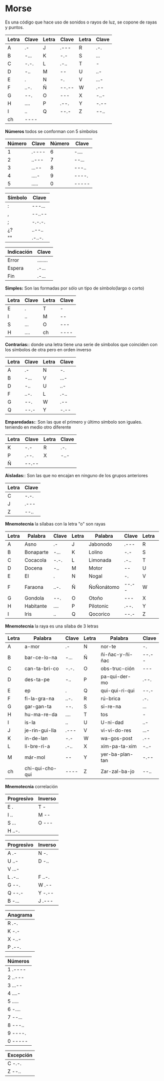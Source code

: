 
# Morse

Es una código que hace uso de sonidos o rayos de luz, se copone de rayas y puntos.

|Letra|  Clave |Letra| Clave |Letra | Clave  |
|-----|--------|-----|-------|------|--------|
|A    | .-     |J    | .---  |R     | .-.    |
|B    | -...   |K    | -.-   |S     | ...    |
|C    | -.-.   |L    | .-..  |T     |  -     |
|D    | -..    |M    | --    |U     | ..-    |
|E    | .      |N    | -.    |V     | ...-   |
|F    | ..-.   |Ñ    | --.-- |W     | .--    |
|G    | --.    |O    | ---   |X     | -..-   |
|H    | ....   |P    | .--.  |Y     | -.--   |
|I    | ..     |Q    | --.-  |Z     | --..   |
|ch   | ----   |

**Números** todos se conforman con 5 símbolos

|Número|Clave   |Número|Clave  |
|------|--------|------|-------|
|1     | .----  |6     | -.... |
|2     | ..---  |7     | --... |
|3     | ...--  |8     | ---.. |
|4     | ....-  |9     | ----. |
|5     | .....  |0     | ----- |

|Símbolo|Clave  |
|------|--------|
|:     | ---... |        
|,     | --..-- |
|;     | -.-.-. |
|¿?    | ..--.. |
|""    | .-..-. |

|Indicación|Clave     |
|----------|----------|
|Error     | ........ |
|Espera    | .-...    |
|Fin       | .-...    |

**Simples:** Son las formadas por sólo un tipo de símbolo(largo o corto)

|Letra|Clave |Letra|Clave  |
|-----|------|-----|-------|
|E    | .    |T    | -     |
|I    | ..   |M    | --    |
|S    | ...  |O    | ---   |
|H    | .... |ch   | ----  |


**Contrarias:**:  donde una letra tiene una serie de símbolos que coinciden con los símbolos de otra pero en orden inverso

|Letra|Clave |Letra|Clave  |
|-----|------|-----|-------|
|A    | .-   |N    |  -.   |
|B    | -... |V    | ...-  |
|D    | -..  |U    | ..-   |
|F    | ..-. |L    | .-..  |
|G    | --.  |W    | .--   |
|Q    | --.- |Y    | -.--  |

**Emparedadas:**: Son las que el primero y último símbolo son iguales. teniendo en medio otro diferente

|Letra|Clave |Letra|Clave  |
|-----|------|-----|-------|
|K    | -.-    |R   | .-.     |
|P    | .--.   |X    | -..-    |
|Ñ    | --.--  |  ||

**Aisladas:**: Son las que no encajan en ninguno de los grupos anteriores

|Letra|Clave |
|-----|------|
|C    | -.-. |
|J    | .--- |
|Z    | --.. |


**Mnemotecnia** la sílabas con la letra "o" son rayas

|Letra|Palabra   | Clave |Letra|Palabra    | Clave |Letra|Palabra     | Clave |
|-----|----------|-------|-----|-----------|-------|-----|------------|-------|
|A    |Asno      | .-    |J    |Jabonodo   | .---  |R    |Ramona      | .-.   |
|B    |Bonaparte | -...  |K    |Lolino     | -.-   |S    |Silavaierra | ...   |
|C    |Cocacola  | -.-.  |L    |Limonada   | .-..  |T    |Tos         | -     |
|D    |Docena    | -..   |M    | Motor     | --    |U    |Unicos      | ..-   |
|E    |El        | .     |N    |Nogal      | -.    |V    |Ventilador  | ...-  |
|F    |Faraona   | ..-.  |Ñ    |ÑoÑonátomo | --.-- |W    |Wagospost   | .--   |
|G    |Gondola   | --.   |O    |Otoño      | ---   |X    |Xochomilco  | -..-  |
|H    |Habitante | ....  |P    |Pilotonic  | .--.  |Y    |Yo te soplo | -.--  |
|I    |Iris      | ..    |Q    |Qocorico   | --.-  |Z    |Zozobrada   | --..  |

 

**Mnemotecnia** la raya es una sílaba de 3 letras


|Letra|Palabra        | Clave |Letra|Palabra         | Clave |
|-----|---------------|-------|-----|----------------|-------|
|A    |a-mor          | .-    |N    |nor-te          | -.    |
|B    |bar-ce-lo-na   | -...  |Ñ    |ñi-ñac-y-ñi-ñac | --.-- |
|C    |can-ta-bri-co  | -.-.  |O    |obs-truc-ción   | ---   |
|D    |des-ta-pe      | -..   |P    |pa-qui-der-mo   | .--.  |
|E    |ep             | .     |Q    |qui-qui-ri-qui  | --.-  |
|F    |fi-la-gra-na   | ..-.  |R    |rú-brica        | .-.   |
|G    |gar-gan-ta     | --.   |S    |si-re-na        | ...   |
|H    |hu-ma-re-da    | ....  |T    |tos             |  -    |
|I    |is-la          | ..    |U    |U-ni-dad        | ..-   |
|J    |je-rin-gui-lla | .---  |V    |vi-vi-do-res    | ...-  |
|K    |in-de-lan      | -.-   |W    |wa-gos-post     | .--   |
|L    |li-bre-ri-a    | .-..  |X    |xim-pa-ta-xim   | -..-  |
|M    |már-mol        | --    |Y    |yer-ba-plan-tan | -.--  |
|ch   |chi-qui-cho-qui| ----  |Z    |Zar-zal-ba-jo   | --..  |

 
  
**Mnemotecnia** correlación
  
|Progresivo |Inverso  |
|-----------|---------|
|E   .      |T  -     |
|I   ..     |M  --    |
|S   ...    |O  ---   |
|H   ..-.   |         |

|Progresivo |Inverso   |
|-----------|----------|
|A   .-      |N  -.    |
|U   ..-     |D  -..   |
|V   ...-    |         |
|L   .-..    |F  ..-.  |
|G   --.     |W  .--   |
|Q   --.-    |Y  -.--  |
|B   -...    |J  .---  |
  
|Anagrama |
|---------|
|R  .-.   |
|K  -.-   |
|X  -..-  |  
|P  .--.  |  


|Números  |
|---------|
|1  .---- |
|2  ..--- |
|3  ...-- |
|4  ....- |
|5  ..... |
|6  -.... |
|7  --... |
|8  ---.. |
|9  ----. |
|0  ----- |

|Excepción |
|----------|
|C  -.-.   |
|Z  --..   |

